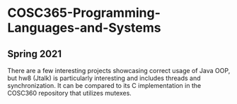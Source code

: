 # COSC365-Programming-Languages-and-Systems
## Spring 2021
There are a few interesting projects showcasing correct usage of Java OOP, but hw8 (Jtalk) is particularly interesting and includes threads and synchronization. It can be compared to its C implementation in the COSC360 repository that utilizes mutexes.
